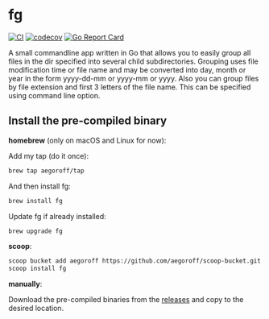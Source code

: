 fg
==
[![CI](https://github.com/aegoroff/fg/actions/workflows/ci.yml/badge.svg)](https://github.com/aegoroff/fg/actions/workflows/ci.yml) [![codecov](https://codecov.io/gh/aegoroff/fg/branch/master/graph/badge.svg)](https://codecov.io/gh/aegoroff/fg) [![Go Report Card](https://goreportcard.com/badge/github.com/aegoroff/fg)](https://goreportcard.com/report/github.com/aegoroff/fg)

A small commandline app written in Go that allows you to easily group
all files in the dir specified into several child subdirectories.
Grouping uses file modification time or file name and may be converted into day, month
or year in the form yyyy-dd-mm or yyyy-mm or yyyy. Also you can group files by file extension and first 3 letters of the file name. This can be specified
using command line option.

## Install the pre-compiled binary

**homebrew** (only on macOS and Linux for now):

Add my tap (do it once):
```sh
brew tap aegoroff/tap
```
And then install fg:
```sh
brew install fg
```
Update fg if already installed:
```sh
brew upgrade fg
```

**scoop**:

```sh
scoop bucket add aegoroff https://github.com/aegoroff/scoop-bucket.git
scoop install fg
```

**manually**:

Download the pre-compiled binaries from the [releases](https://github.com/aegoroff/fg/releases) and
copy to the desired location.